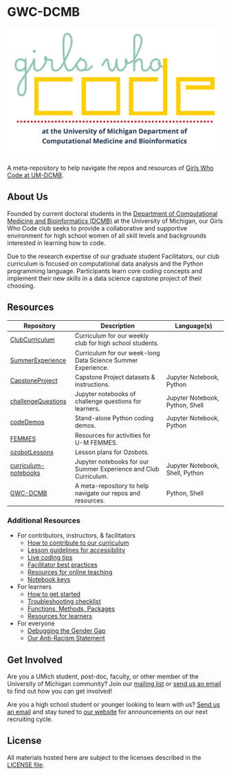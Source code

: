 # GWC-DCMB

<img src="logo.png" height="300" />

A meta-repository to help navigate the repos and resources of
[Girls Who Code at UM-DCMB](http://umich.edu/~girlswc/).

## About Us

Founded by current doctoral students in the
[Department of Computational Medicine and Bioinformatics (DCMB)](https://medicine.umich.edu/dept/computational-medicine-bioinformatics)
at the University of Michigan, our Girls Who Code club seeks to provide a
collaborative and supportive environment for high school women of all skill levels
and backgrounds interested in learning how to code.

Due to the research expertise of our graduate student Facilitators, our club
curriculum is focused on computational data analysis and the Python programming
language. Participants learn core coding concepts and implement their new skills
in a data science capstone project of their choosing.

## Resources

| Repository | Description | Language(s) |
|---|---|---|
| [ClubCurriculum](https://github.com/GWC-DCMB/ClubCurriculum) | Curriculum for our weekly club for high school students. |  |
| [SummerExperience](https://github.com/GWC-DCMB/SummerExperience) | Curriculum for our week-long Data Science Summer Experience. |  |
| [CapstoneProject](https://github.com/GWC-DCMB/CapstoneProject) | Capstone Project datasets & instructions. | Jupyter Notebook, Python |
| [challengeQuestions](https://github.com/GWC-DCMB/challengeQuestions) | Jupyter notebooks of challenge questions for learners. | Jupyter Notebook, Python, Shell |
| [codeDemos](https://github.com/GWC-DCMB/codeDemos) | Stand-alone Python coding demos. | Jupyter Notebook, Python |
| [FEMMES](https://github.com/GWC-DCMB/FEMMES) | Resources for activities for U-M FEMMES. |  |
| [ozobotLessons](https://github.com/GWC-DCMB/ozobotLessons) | Lesson plans for Ozobots. |  |
| [curriculum-notebooks](https://github.com/GWC-DCMB/curriculum-notebooks) | Jupyter notebooks for our Summer Experience and Club Curriculum. | Jupyter Notebook, Shell, Python |
| [GWC-DCMB](https://github.com/GWC-DCMB/GWC-DCMB) | A meta-repository to help navigate our repos and resources. | Python, Shell |

### Additional Resources

- For contributors, instructors, & facilitators
    - [How to contribute to our curriculum](CONTRIBUTING.md)
    - [Lesson guidelines for accessibility](writing-accessible-lessons.md)
    - [Live coding tips](live-coding-tips.md)
    - [Facilitator best practices](facilitator-best-practices.md)
    - [Resources for online teaching](online-teaching.md)
    - [Notebook keys](keys.md)
- For learners
    - [How to get started](get-started.md)
    - [Troubleshooting checklist](troubleshooting-checklist.md)
    - [Functions, Methods, Packages](functions_methods_packages.md)
    - [Resources for learners](learning-resources.md)
- For everyone
    - [Debugging the Gender Gap](debugging-the-gender-gap.md)
    - [Our Anti-Racism Statement](anti-racism.md)


## Get Involved

Are you a UMich student, post-doc, faculty, or other member of the
University of Michigan community? Join our
[mailing list](https://mcommunity.umich.edu/#group:Bioinformatics%20Girls%20Who%20Code)
or [send us an email](mailto:gwc.bioinfo-requests@umich.edu) to find out
how you can get involved!

Are you a high school student or younger looking to learn with us?
[Send us an email](mailto:gwc.bioinfo-requests@umich.edu)
and stay tuned to [our website](http://umich.edu/~girlswc)
for announcements on our next recruiting cycle.

## License

All materials hosted here are subject to the licenses described in the [LICENSE file](LICENSE.md).

